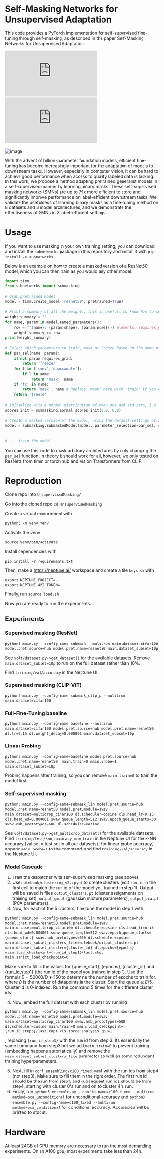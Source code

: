 # Self-Masking Networks for Unsupervised Adaptation

This code provides a PyTorch implementation for self-supervised fine-tuning through self-masking, as described in the paper Self-Masking Networks for Unsupervised Adaptation.

![paper](https://github.com/alvitawa/UnsupervisedMasking/blob/main/045.pdf)
![appendix](https://github.com/alvitawa/UnsupervisedMasking/blob/main/045-supp.pdf)

![image](https://github.com/alvitawa/UnsupervisedMasking/assets/10909323/8196e960-da4e-45ec-8221-1c5caa71dbef)

With the advent of billion-parameter foundation models,
efficient fine-tuning has become increasingly important for the adaptation
of models to downstream tasks. However, especially in computer vision, it
can be hard to achieve good performance when access to quality labeled
data is lacking. In this work, we propose a method adapting pretrained
generalist models in a self-supervised manner by learning binary masks.
These self-supervised masking networks (SMNs) are up to 79x more
efficient to store and significantly improve performance on label-efficient
downstream tasks. We validate the usefulness of learning binary masks
as a fine-tuning method on 8 datasets and 3 model architectures, and we
demonstrate the effectiveness of SMNs in 3 label-efficient settings.

# Usage

If you want to use masking in your own training setting, you can download and install the `subnetworks` package in this repository and install it with `pip install -e subnetworks`.

Below is an example on how to create a masked version of a ResNet50 model, which you can then train as you would any other model. 

```python
import timm
from subnetworks import submasking

# Grab pretrained model
model = timm.create_model('resnet50', pretrained=True)

# Print a summary of all the weights, this is usefull to know how to set up the parameter selection function below
weight_summary = ""
for name, param in model.named_parameters():
    row = f"{name}: {param.shape}, {param.numel()} elements, requires_grad={param.requires_grad}\n"
    weight_summary += row
print(weight_summary)
    
# Select which parameters to train, mask or freeze based on the name of the parameter.
def par_sel(name, param):
    if not param.requires_grad:
        return 'freeze'
    for l in ['conv','downsample']:
        if l in name:
            return 'mask', name
    if 'fc' in name:
        return 'mask', name # Replace 'mask' here with 'train' if you don't want to mask the fc layer
    return 'freeze'

# Initialize with a normal distribution of mean one and std zero, i.e. initialize every score to a 1.0
scores_init = submasking.normal_scores_init(1.0, 0.0)

# Create a masked version of the model, using the default settings of a threshold of 0 
model = submasking.SubmaskedModel(model, parameter_selection=par_sel, scores_init=scores_init, shell_mode='replace')


# ... train the model
```

You can use this code to mask arbitrary architectures by only changing the `par_sel` function. In theory it should work for all, however, we only tested on ResNets from timm or torch hub and Vision Transformers from CLIP.

# Reproduction

Clone repo into `UnsupervisedMasking/`

Go into the cloned repo `cd UnsupervisedMasking`

Create a virtual enviornment with

`python3 -m venv venv`

Activate the venv

`source venv/bin/activate`

Install dependencies with

`pip install -r requirements.txt`

Then, make a https://neptune.ai/ workspace and create a file `keys.sh` with

```
export NEPTUNE_PROJECT=...
export NEPTUNE_API_TOKEN=...
```

Finally, run `source load.sh`

Now you are ready to run the experiments.

## Experiments
### Supervised masking (ResNet)
```
python3 main.py --config-name submask --multirun main.dataset=cifar100 model.pret.source=hub model.pret.name=resnet50 main.dataset_subset=10p
```

See `volt/dataset.py->get_dataset()` for the available datasets.
Remove `main.dataset_subset=10p` to run on the full dataset rather than 10%.

Find `training/val/accuracy` in the Neptune UI.

### Supervised masking (CLIP-ViT)
```
python3 main.py --config-name submask_clip_p --multirun main.dataset=cifar100
```


### Full-Fine-Tuning baseline
```
python3 main.py --config-name baseline --multirun main.dataset=cifar100 model.pret.source=hub model.pret.name=resnet50 dl.lr=0.15 dl.weight_decay=0.000001 main.dataset_subset=10p
```

### Linear Probing
```
python3 main.py --config-name=baseline model.pret.source=hub model.pret.name=resnet50  main.train=0 main.probe=1 main.dataset_subset=10p
```

Probing happens after training, so you can remove `main.train=0` to train the model first.

### Self-supervised masking
```
python3 main.py --config-name=submask_lin model.pret.source=hub model.pret.name=resnet50 model.pret.module=swav main.dataset=multicrop_cifar100 dl.scheduler=cosine cls.head_lr=0.15 cls.head_wd=0.000001 swav.queue_length=512 swav.epoch_queue_starts=30 swav.nmb_prototypes=500 dl.scheduler=cosine
```

See `volt/dataset.py->get_multicrop_dataset()` for the available datasets.
Find `training/test/knn_accuracy_mem_train` in the Neptune UI for the k-NN accuracy (val set = test set in all our datasets).
For linear probe accuracy, append `main.probe=1` to the command, and find `training/val/accuracy` in the Neptune UI.

### Model Cascade
1. Train the dispatcher with self-supervised masking (see above).
2. Use `notebook/clustering_v2.ipynb` to create clusters (edit `run_id` in the first cell to match the run id of the model you trained in step 1). Output will be saved in files `output_clusters.pt` (cluster assignments on training set), `output_gm.pt` (gaussian mixture parameters), `output_pca.pt` (PCA parameters).
3. Now, for each of the 5 clusters, fine tune the model in step 1 with
```
python3 main.py --config-name=submask_lin model.pret.source=hub model.pret.name=resnet50 model.pret.module=swav main.dataset=multicrop_cifar100 dl.scheduler=cosine cls.head_lr=0.15 cls.head_wd=0.000001 swav.queue_length=512 swav.epoch_queue_starts={queue_start} swav.nmb_prototypes=500 dl.scheduler=cosine main.dataset_subset_clusters_file=notebook/output_clusters.pt main.dataset_subset_cluster={cluster_id} dl.epochs={epochs} main.load_checkpoint={run_id_step1}/last.ckpt main.strict_load_checkpoint=0
```
 Make sure to fill in the values for {queue_start}, {epochs}, {cluster_id} and {run_id_step1} (the run id of the model you trained in step 1). Use the formula $E = 50000/D ∗ 150$ to determine the number of epochs to train for, where $D$ is the number of datapoints in the cluster. Start the queue at $E/5$. Cluster id is 0-indexed. Run the command 5 times for the different cluster ids.

 
4. Now, embed the full dataset with each cluster by running

```
python3 main.py --config-name=submask_lin model.pret.source=hub model.pret.name=resnet50 model.pret.module=swav main.dataset=multicrop_cifar100 swav.nmb_prototypes=500 dl.scheduler=cosine main.train=0 main.load_checkpoint={run_id_step3}/last.ckpt cls.force_analysis_cpu=1
```
, replacing `{run_id_step3}` with the run id from step 3. Its essentially the same command from step3 but we add `main.train=0` to prevent training (embedding happens automatically) and remove the `main.dataset_subset_clusters_file` parameter as well as some redundant training hyperparameters.


5. Next, fill in `conf_ensembling/c100_fixed.yaml` with the run ids from step4 (not step3). Make sure to fill them in the right order. The first run id should be the run from step1, and subsequent run ids should be from step4, starting with cluster 0's run and on to cluster 4's run.
6. Finaly, run `python3 ensemble.py --config-name=c100_fixed --multirun method=pca_unconditional` for unconditional accuracy and `python3 ensemble.py --config-name=c100_fixed --multirun method=pca_conditional` for conditional accuracy. Accuracies will be printed to stdout.


# Hardware
At least 24GB of GPU memory are necessary to run the most demanding experiments. On an A100 gpu, most experiments take less than 24h.
